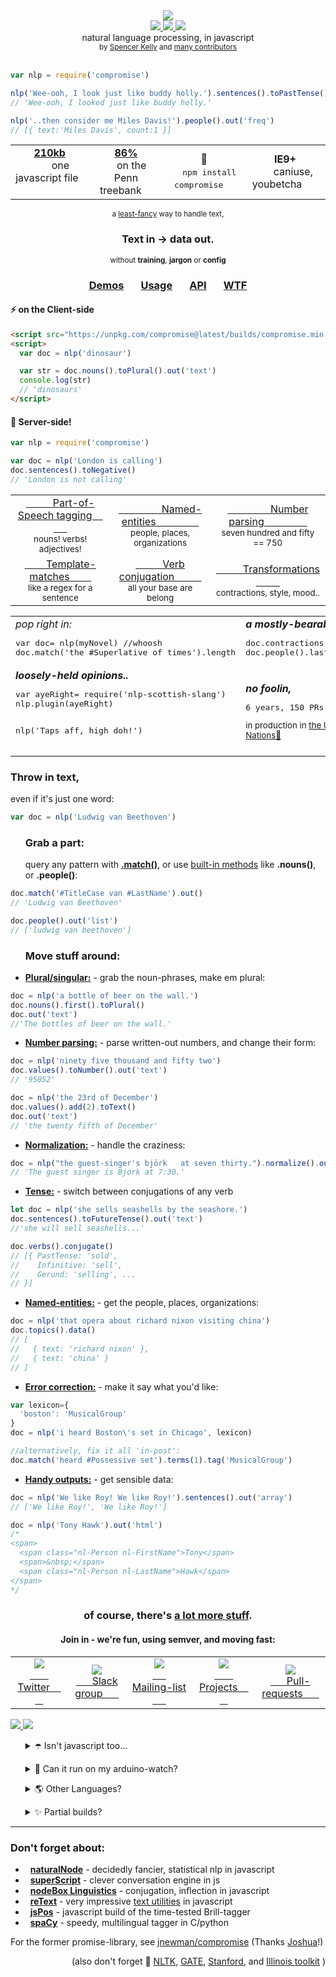 <div align="center">
  <img src="https://cloud.githubusercontent.com/assets/399657/21955696/46e882d4-da3e-11e6-94a6-720c34e27df7.jpg" />
</div>
<div align="center">
  <a href="https://www.codacy.com/app/spencerkelly86/nlp_compromise">
    <img src="https://api.codacy.com/project/badge/grade/82cc8ebd98b64ed199d7be6021488062" />
  </a>
  <a href="https://npmjs.org/package/compromise">
    <img src="https://img.shields.io/npm/v/compromise.svg?style=flat-square" />
  </a>
  <a href="https://www.codacy.com/app/spencerkelly86/nlp_compromise">
    <img src="https://api.codacy.com/project/badge/Coverage/82cc8ebd98b64ed199d7be6021488062" />
  </a>
  <div>natural language processing, in javascript</div>
  <sub>
    by
    <a href="https://github.com/spencermountain">Spencer Kelly</a> and
    <a href="https://github.com/nlp-compromise/compromise/graphs/contributors">
      many contributors
    </a>
  </sub>
</div>
<br/>

```javascript
var nlp = require('compromise')

nlp('Wee-ooh, I look just like buddy holly.').sentences().toPastTense()
// 'Wee-ooh, I looked just like buddy holly.'

nlp('..then consider me Miles Davis!').people().out('freq')
// [{ text:'Miles Davis', count:1 }]
```

<div align="center">
  <table align="center">
    <tr align="center">
      <td align="center">
        <b>
          <a href="https://unpkg.com/compromise@latest/builds/compromise.min.js">
            210kb
          </a>
        </b>
        <div>
           &nbsp; &nbsp; &nbsp; &nbsp; one javascript file &nbsp; &nbsp; &nbsp; &nbsp;
        </div>
      </td>
      <td align="center">
        <div>
          <b>
            <a href="https://github.com/nlp-compromise/compromise/wiki/Accuracy">
              86%
            </a>
          </b>
          <div>
            &nbsp; &nbsp; on the Penn treebank &nbsp; &nbsp;
         </div>
      </td>
      <td align="center">
        <b>🙏</b>
        <div>
          &nbsp; &nbsp; <kbd>npm install compromise</kbd> &nbsp; &nbsp;
        </div>
      </td>
      <td align="center">
        <b>IE9+</b>
        <div>
           &nbsp; &nbsp; &nbsp;  caniuse, youbetcha &nbsp; &nbsp; &nbsp;
        </div>
      </td>
    </tr>
  </table>
</div>

<div align="center">
  <sub>
      a  <a href="https://github.com/nlp-compromise/compromise/wiki/Justification">
      least-fancy</a> way to handle text,
    </sub>
    <h3 align="center">
      Text in → data out.
    </h3>
  <sub>without <b>training</b>, <b>jargon</b> or <b>config</b></sub>
</div>

<h3 align="center">
  <a href="http://compromise.cool/demos">Demos</a>
  &nbsp; &nbsp; &nbsp;
  <a href="https://github.com/nlp-compromise/compromise/wiki/Usage">Usage</a>
  &nbsp; &nbsp; &nbsp;
  <a href="http://compromise.cool/docs">API</a>
  &nbsp; &nbsp; &nbsp;
  <a href="https://github.com/nlp-compromise/compromise/wiki/How-it-Works">WTF</a>
</h3>


#### ⚡️ on the Client-side
```html
<script src="https://unpkg.com/compromise@latest/builds/compromise.min.js"></script>
<script>
  var doc = nlp('dinosaur')

  var str = doc.nouns().toPlural().out('text')
  console.log(str)
  // 'dinosaurs'
</script>
```

#### 🌋 Server-side!
```javascript
var nlp = require('compromise')

var doc = nlp('London is calling')
doc.sentences().toNegative()
// 'London is not calling'
```

<table>
   <tr>
      <td>
         <div align="center">
            <a href="https://nlp-expo.firebaseapp.com/expo/show-all-the-nouns-760733">
            &nbsp; &nbsp; &nbsp; &nbsp; &nbsp; Part-of-Speech tagging &nbsp; &nbsp; &nbsp; &nbsp; &nbsp;
            </a>
         </div>
         <div align="center">
            <sub>nouns! verbs! adjectives!</sub>
         </div>
      </td>
      <td>
         <div align="center">
            <a href="https://nlp-expo.firebaseapp.com/expo/named-entity-recognition-208197">
            &nbsp; &nbsp; &nbsp; &nbsp; &nbsp; &nbsp; &nbsp; &nbsp; Named-entities &nbsp; &nbsp; &nbsp; &nbsp; &nbsp; &nbsp; &nbsp; &nbsp;
            </a>
         </div>
         <div align="center">
            <sub>people, places, organizations</sub>
         </div>
      </td>
      <td>
         <div align="center">
            <a href="https://nlp-expo.firebaseapp.com/expo/parse-all-the-numbers-278986">
          &nbsp; &nbsp; &nbsp; &nbsp; &nbsp; &nbsp; &nbsp; &nbsp; Number parsing &nbsp; &nbsp; &nbsp; &nbsp; &nbsp; &nbsp; &nbsp; &nbsp;
            </a>
         </div>
         <div align="center">
            <sub>seven hundred and fifty == 750</sub>
         </div>
      </td>
   </tr>
   <tr>
      <td>
         <div align="center">
            <a href="https://nlp-expo.firebaseapp.com/expo/custom-pos-tagging-161281">
            &nbsp; &nbsp; &nbsp; &nbsp; Template-matches &nbsp; &nbsp; &nbsp; &nbsp;
            </a>
         </div>
         <div align="center">
            <sub>like a regex for a sentence</sub>
         </div>
      </td>
      <td>
         <div align="center">
            <a href="https://nlp-expo.firebaseapp.com/expo/change-sentence-tense-203483">
            &nbsp; &nbsp; &nbsp; &nbsp; &nbsp; Verb conjugation &nbsp; &nbsp; &nbsp; &nbsp; &nbsp;
            </a>
         </div>
         <div align="center">
            <sub>all your base are belong</sub>
         </div>
      </td>
      <td>
         <div align="center">
            <a href="https://github.com/nlp-compromise/compromise/wiki/Usage">
            &nbsp; &nbsp; &nbsp; &nbsp; &nbsp; Transformations &nbsp; &nbsp; &nbsp; &nbsp; &nbsp;
            </a>
         </div>
         <div align="center">
            <sub>contractions, style, mood..</sub>
         </div>
      </td>
   </tr>
</table>

<p></p>

<table>
  <tr>
    <td>
      <i>pop right in:</i>
      <pre lang="javascript">var doc= nlp(myNovel) //whoosh
doc.match('the #Superlative of times').length</pre>
    </td>
    <td>
      <b align="center"><i>a mostly-bearable API:</i></b>
      <pre lang="javascript">doc.contractions().expand()
doc.people().lastNames()</pre>
    </td>
  </tr>
  <tr>
  <td>
    <b align="center"><i>loosely-held opinions..</i></b>
    <pre lang="js">var ayeRight= require('nlp-scottish-slang')
nlp.plugin(ayeRight)

nlp('Taps aff, high doh!')</pre>
  </td>
  <td>
    <b align="center"><i>no foolin,</i></b>
    <pre lang="haml">6 years, 150 PRs, 60 devs</pre>
    <sub align="center">
      in production in <a href="https://www.microsoft.com/developerblog/2017/06/06/geocoding-social-conversations-nlp-javascript/">the United Nations🎈</a>
    </sub>
  </td>
  </tr>
</table>

### Throw in text,
even if it's just one word:
```js
var doc = nlp('Ludwig van Beethoven')
```

<ul>
  <h3>Grab a part:</h3>
  query any pattern with <b><a href="https://github.com/nlp-compromise/compromise/wiki/Match-syntax">.match()</a></b>, or use <a href="https://github.com/nlp-compromise/compromise/wiki/Usage#subset-methods">built-in methods</a> like <b>.nouns()</b>, or <b>.people()</b>:
</ul>

```js
doc.match('#TitleCase van #LastName').out()
// 'Ludwig van Beethoven'

doc.people().out('list')
// ['ludwig van beethoven']
```

<ul>
  <h3>Move stuff around:</h3>
</ul>

* <a href="https://github.com/nlp-compromise/compromise/wiki/Nouns"><b>Plural/singular:</b></a> - grab the noun-phrases, make em plural:
```javascript
doc = nlp('a bottle of beer on the wall.')
doc.nouns().first().toPlural()
doc.out('text')
//'The bottles of beer on the wall.'
```

* <a href="https://github.com/nlp-compromise/compromise/wiki/Values"><b>Number parsing:</b></a> - parse written-out numbers, and change their form:
```javascript
doc = nlp('ninety five thousand and fifty two')
doc.values().toNumber().out('text')
// '95052'

doc = nlp('the 23rd of December')
doc.values().add(2).toText()
doc.out('text')
// 'the twenty fifth of December'
```

* <a href="https://github.com/nlp-compromise/compromise/wiki/Usage"><b>Normalization:</b></a> - handle the craziness:
```javascript
doc = nlp("the guest-singer's björk   at seven thirty.").normalize().out('text')
// 'The guest singer is Bjork at 7:30.'
```

* <a href="https://github.com/nlp-compromise/compromise/wiki/Verbs"><b>Tense:</b></a> - switch between conjugations of any verb
```javascript
let doc = nlp('she sells seashells by the seashore.')
doc.sentences().toFutureTense().out('text')
//'she will sell seashells...'

doc.verbs().conjugate()
// [{ PastTense: 'sold',
//    Infinitive: 'sell',
//    Gerund: 'selling', ...
// }]
```

* <a href="https://github.com/nlp-compromise/compromise/wiki/Usage"><b> Named-entities:</b></a> - get the people, places, organizations:
```javascript
doc = nlp('that opera about richard nixon visiting china')
doc.topics().data()
// [
//   { text: 'richard nixon' },
//   { text: 'china' }
// ]
```

* <a href="https://github.com/nlp-compromise/compromise/wiki/Lexicon"><b>Error correction:</b></a> - make it say what you'd like:
```javascript
var lexicon={
  'boston': 'MusicalGroup'
}
doc = nlp('i heard Boston\'s set in Chicago', lexicon)

//alternatively, fix it all 'in-post':
doc.match('heard #Possessive set').terms(1).tag('MusicalGroup')
```

* <a href="https://github.com/nlp-compromise/compromise/wiki/Output"><b> Handy outputs:</b></a> - get sensible data:
```javascript
doc = nlp('We like Roy! We like Roy!').sentences().out('array')
// ['We like Roy!', 'We like Roy!']

doc = nlp('Tony Hawk').out('html')
/*
<span>
  <span class="nl-Person nl-FirstName">Tony</span>
  <span>&nbsp;</span>
  <span class="nl-Person nl-LastName">Hawk</span>
</span>
*/
```
<h3 align="center">
  of course, there's <a href="https://github.com/nlp-compromise/compromise/wiki">a lot more stuff</a>.
</h3>
<h4 align="center">
  <b>Join in -</b>
  we're fun, using <b>semver</b>, and moving fast:
</h4>

<table>
  <tr align="center">
    <td>
      <a href="https://twitter.com/nlp_compromise">
        <img src="https://cloud.githubusercontent.com/assets/399657/21956672/a30cf206-da53-11e6-8c6c-0995cf2aef62.jpg"/>
        <div>&nbsp; &nbsp; &nbsp; &nbsp; Twitter &nbsp; &nbsp; &nbsp;  &nbsp;</div>
      </a>
    </td>
    <td>
      <a href="http://slack.compromise.cool/">
        <img src="https://cloud.githubusercontent.com/assets/399657/21956671/a30cbc82-da53-11e6-82d6-aaaaebc0bc93.jpg"/>
        <div>&nbsp; &nbsp; &nbsp; Slack group &nbsp; &nbsp; &nbsp; </div>
      </a>
    </td>
    <td>
      <a href="http://nlpcompromise.us12.list-manage2.com/subscribe?u=d5bd9bcc36c4bef0fd5f6e75f&id=8738c1f5ef">
        <img src="https://cloud.githubusercontent.com/assets/399657/21956670/a30be6e0-da53-11e6-9aaf-52a10b8c3195.jpg"/>
        <div>&nbsp; &nbsp; &nbsp; Mailing-list &nbsp; &nbsp; &nbsp; </div>
      </a>
    </td>
    <td>
      <a href="https://github.com/nlp-compromise/nlp_compromise/wiki/Projects">
        <img src="https://cloud.githubusercontent.com/assets/399657/26513481/a755ac38-4239-11e7-960a-1c26d85ddc1c.png"/>
        <div>&nbsp; &nbsp; &nbsp; &nbsp; Projects &nbsp; &nbsp; &nbsp; &nbsp; </div>
      </a>
    </td>
    <td>
      <a href="https://github.com/nlp-compromise/compromise/wiki/Contributing">
        <img src="https://cloud.githubusercontent.com/assets/399657/21956742/5985a89c-da55-11e6-87bc-4f0f1549d202.jpg"/>
        <div>&nbsp; &nbsp; &nbsp; Pull-requests &nbsp; &nbsp; &nbsp; </div>
      </a>
    </td>
  </tr>
</table>

<div align="left">
  <a href="https://www.youtube.com/watch?v=WuPVS2tCg8s">
    <img src="http://img.youtube.com/vi/WuPVS2tCg8s/mqdefault.jpg"/>
  </a>
  <a href="https://www.youtube.com/watch?v=c_hmwFwvO0U">
    <img src="https://user-images.githubusercontent.com/399657/27890263-88e1fd10-61bf-11e7-93f2-745167f88d58.png"/>
  </a>
</div>

<p></p>
<ul align="left">
  <p>
    <details>
      <summary>☂️ Isn't javascript too...</summary>
      <p></p>
      <ul>
        yeah!
        <br/>
        it wasn't built to compete with the stanford tagger, and may not fit every project.
        <br/>
        string stuff is synchronous too, and parallelizing is weird.
        <br/>
        See <a href="https://github.com/nlp-compromise/compromise/wiki/Speed">here</a> for information about speed & performance, and
        <a href="https://github.com/nlp-compromise/compromise/wiki/Justification">here></a> for project motivations
      </ul>
      <p></p>
    </details>
  </p>  
  <p>
    <details>
      <summary>💃 Can it run on my arduino-watch?</summary>
      <p></p>
      <ul>
        Only if it's water-proof!
        <br/>
        Read <a href="https://github.com/nlp-compromise/compromise/wiki/QuickStart">quickStart</a> for all sorts of funny environments.
      </ul>
      <p></p>
    </details>
  </p>
  <p>
    <details>
      <summary>🌎 Other Languages?</summary>
      <p></p>
      <ul>
        okay! we've got work-in-progress forks for <a href="https://github.com/nlp-compromise/de-compromise">German</a> and <a href="https://github.com/nlp-compromise/fr-compromise">French</a>, in the same philosophy.
        <br/>
        Get involved!
      </ul>
      <p></p>
    </details>
  </p>
  <p>
    <details>
      <summary>✨ Partial builds?</summary>
      <p></p>
      <ul>
        compromise can't really be tree-shaken, because it's one function.
        <br/> .. and the tagging methods are competitive, so it's not recommended to pull things out.
        <br/>
        It's best to load the library fully, given it's smaller than <a href="https://68.media.tumblr.com/tumblr_m674jlpyPT1ry8fquo1_250.gif">this gif</a>.
        <br/>
        A plug-in scheme is in the works.
      </ul>
      <p></p>
    </details>
  </p>
</ul>

<hr/>

### Don't forget about:
* &nbsp; **[naturalNode](https://github.com/NaturalNode/natural)** - decidedly fancier, statistical nlp in javascript
* &nbsp; **[superScript](http://superscriptjs.com/)** - clever conversation engine in js
* &nbsp; **[nodeBox Linguistics](https://www.nodebox.net/code/index.php/Linguistics)** - conjugation, inflection in javascript
* &nbsp; **[reText](https://github.com/wooorm/retext)** - very impressive [text utilities](https://github.com/wooorm/retext/blob/master/doc/plugins.md) in javascript
* &nbsp; **[jsPos](https://code.google.com/archive/p/jspos/)** - javascript build of the time-tested Brill-tagger
* &nbsp; **[spaCy](https://spacy.io/)** - speedy, multilingual tagger in C/python

For the former promise-library, see [jnewman/compromise](https://github.com/jnewman/compromise)
(Thanks [Joshua](https://github.com/jnewman)!)

<div align="right">
(also don't forget 🙇
<a href="http://www.nltk.org/">NLTK</a>,
<a href="https://gate.ac.uk">GATE</a>,
<a href="http://nlp.stanford.edu/software/lex-parser.shtml">Stanford</a>,
and
<a href="http://cogcomp.cs.illinois.edu/page/software/">Illinois toolkit</a>
)
</div>
